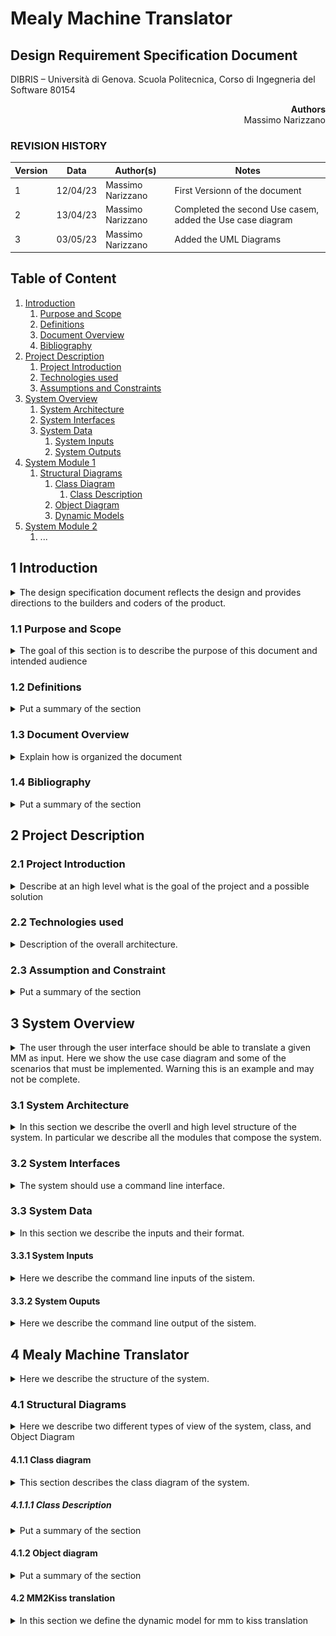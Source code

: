 # Mealy Machine Translator

## Design Requirement Specification Document

DIBRIS – Università di Genova. Scuola Politecnica, Corso di Ingegneria del Software 80154


<div align='right'> <b> Authors </b> <br> Massimo Narizzano <br>  </div>

### REVISION HISTORY

| Version | Data | Author(s)| Notes |
| ---------|------|--------|------  |
| 1 | 12/04/23 | Massimo Narizzano | First Versionn of the document|
| 2 | 13/04/23 | Massimo Narizzano | Completed the second Use casem, added the Use case diagram|
| 3 | 03/05/23 | Massimo Narizzano | Added the UML Diagrams|


## Table of Content

1. [Introduction](#intro)
    1. [Purpose and Scope](#purpose)  
    2. [Definitions](#def)
    3. [Document Overview](#overview)
    4. [Bibliography](#biblio)
2. [Project Description](#description)
    1. [Project Introduction](#project-intro)
    2. [Technologies used](#tech)
    3. [Assumptions and Constraints](#constraints)
3. [System Overview](#system-overview)
    1. [System Architecture](#architecture)
    2. [System Interfaces](#interfaces)
    3. [System Data](#data)
        1. [System Inputs](#inputs)
        2. [System Outputs](#outputs)
4. [System Module 1](#sys-module-1)
    1. [Structural Diagrams](#sd)
        1. [Class Diagram](#cd)
            1. [Class Description](#cd-description)
        2. [Object Diagram](#od)
        3. [Dynamic Models](#dm)
5. [System Module 2](#sys-module-2)
   1. ...

##  <a name="intro"></a>  1 Introduction
<details>
    <summary> The design specification document reflects the design and provides directions to the builders and coders of the product.</summary> 
    Through this document, designers communicate the design for the product to which the builders or coders must comply. The design specification should state how the design will meet the requirements.
</details>
    
### <a name="purpose"></a> 1.1 Purpose and Scope
<details> 
    <summary> The goal of this section is to describe the purpose of this document and intended audience  </summary>
    <p>This sub section should describe ...</p>
</details>

### <a name="def"></a> 1.2 Definitions
<details> 
    <summary> Put a summary of the section
    </summary>
    <p>This sub section should describe ...</p>
    
| First Header  | Second Header |
| ------------- | ------------- |
| Content Cell  | Content Cell  |
| Content Cell  | Content Cell  |
    
</details>

### <a name="overview"></a> 1.3 Document Overview
<details> 
    <summary> Explain how is organized the document
    </summary>
    <p>This sub section should describe ...</p>
</details>

### <a name="biblio"></a> 1.4 Bibliography
<details> 
    <summary> Put a summary of the section
    </summary>
    <p>This sub section should describe ...</p>
</details>

## <a name="description"></a> 2 Project Description

### <a name="project-intro"></a> 2.1 Project Introduction 
<details> 
    <summary>  Describe at an high level what is the goal of the project and a possible solution
    </summary>
    <p>The goal of the project is to develop a translator of a MM in dot format into a kiss2 format. The system should take as input a file representing the MM in dot format, a list of Input signals, given for the order, as well as a list of output signals. As a result the system must output into a file the same MM with different format.</p> 
</details>

### <a name="tech"></a> 2.2 Technologies used

<details> 
    <summary> Description of the overall architecture. </summary>
    <p>Graphical representation of the system architecture.  May be composed by multiple diagrams depending on the differences in the environment
specifications    </p>
</details>

### <a name="constraints"></a> 2.3 Assumption and Constraint 
<details> 
    <summary> Put a summary of the section
    </summary>
    <p>This sub section should describe ...</p>
</details>

## <a name="system-overview"></a>  3 System Overview
<details>
    <summary> The user through the user interface should be able to translate a given MM as input. Here we show the use case diagram and some of the scenarios that must be implemented. Warning this is an example and may not be complete.
    </summary>
    
![Use Case Diagram](imgs/use-case.jpg "Use Case Diagram")
    <p> ....</p>
      
| Use Case      | 1.0           |
| ------------- | ------------- |
| Name          | mm2kiss       |
| Actors        | Generic User  |    
| Entry Point   | (i) MM dot file. <br> (ii) List of Input Signals <br> (iii) List of Output Signals   |
| Exit  Point   | File where  the translated MM must be stored |
| Event Flow    | (1) User invoke the system by command line <br> (2) User provide a valid path to an input MM in dot format <br> (3) User provide a list of symbols representing the input signals <br> (4) User provide a list of symbols representing the output signals <br> (5) User provide a valid path to an empty file where the system should store the output MM <br> (6) System validates the input MM <br> (7) System validates the list of input signals<br> (8) System valdiates the list of output signals <br> (9) System validates the output file <br> (10) System correctly parse the input file and store the MM in memory<br> (11) System write the MM in memory into the output file |
    
    
| Use Case      | 2.0           |
| ------------- | ------------- |
| Name          | kiss2mm       |
| Actors        | Generic User  |    
| Entry Point   | MM kiss2 file  |
| Exit  Point   | (i) File where  the translated MM must be stored. <br> (ii) List of Input Signals. <br> (iii) List of Output Signals |
| Event Flow    | (1) User invoke the system by command line <br> (2) User provide a valid path to an input MM in kiss2 format <br> (3) User provide a valid path to an empty file where the system should store the output MM <br> (4) System validates the input MM <br> (5) System validates the output file <br> (6) System correctly parse the input file and store the MM in memory<br> (7) System write the MM into the output file <br> (8) System write the list of Input Signal into the standard input. <br> (9) System write the List of output signals into the standard input| 

</details>


### <a name="architecture"></a>  3.1 System Architecture
<details> 
    <summary> In this section we describe the overll and high level structure of the system. In particular we describe all the modules that compose the system.
    </summary>
    <p>This system is composed by a single module that translate a MM in dot format into a kiss2 format</p>
    
![System Architecture](imgs/framework.jpg "System Architecture")    
    
</details>

### <a name="interfaces"></a>  3.2 System Interfaces
<details> 
    <summary> The system should use a command line interface.
    </summary>
    <p>Here we describe the syntax that the system must use. In particular we try to keep the syntax as simpler as possible. For this reason we define an interface like this:
    systemname "absolute path to the MM in dot format" "absolute path to the kiss2 file" "list of input signals separated by comma" "list of output signals separated by comma"</p>
</details>

### <a name="data"></a>  3.3 System Data
<details> 
    <summary> In this section we describe the inputs and their format.    
    </summary>
</details>

#### <a name="inputs"></a>  3.3.1 System Inputs
<details> 
    <summary> Here we describe the command line inputs of the sistem. </summary>
  <p> The inputs of the system are : </p>
    <ul> 
        <li> Absolute path to the input file: The file should not be empty and should describe a valid MM into a valid [dot](https://en.wikipedia.org/wiki/DOT_%28graph_description_language%29) Format.</li>
        <li> Absolute path to the output file: The file should be empty and it will contain the final result of the translation  </li>
        <li> List of string names separated by comma: They represent the input signal list. Each signal is represented by a string tha contains both letters and numbers. It should not contains any other symbol.</li>
        <li> List of string names separated by comma: They represent the output signal list. Each signal is represented by a string tha contains both letters and numbers. It should not contains any other symbol.</li>
    </ul>
</details>

#### <a name="outputs"></a>  3.3.2 System Ouputs
<details> 
    <summary> Here we describe the command line output of the sistem. </summary>
  <p> The system has only one output and should be the translation of the MM from dot to kiss2 format. The translation should be written into the file given in input to the system.</p>
</details>

## <a name="sys-module-1"></a>  4 Mealy Machine Translator
<details> 
    <summary> Here we describe the structure of the system. 
    </summary>
    <p>First we describe the Static structure of the system, such as the Class/Object Diagram, and then we describe the dynamic behavior of the system. </p>
</details>

### <a name="sd"></a>  4.1 Structural Diagrams
<details> 
    <summary> Here we describe two different types of view of the system, class, and Object Diagram
    </summary>
</details>

#### <a name="cd"></a>  4.1.1 Class diagram
<details> 
    <summary> This section describes the class diagram of the system.
    </summary>
    
![Class Diagram]((https://github.com/mnarizzano/mmtranslator/blob/SE_Project_RF/docs/drs/imgs/UML.jpg))

</details>

##### <a name="cd-description"></a>  4.1.1.1 Class Description
<details> 
    <summary> Put a summary of the section
    </summary>
    <p>This sub section should describe ...</p>
</details>

#### <a name="od"></a>  4.1.2 Object diagram
<details> 
    <summary> Put a summary of the section
    </summary>
    <p>This sub section should describe ...</p>
    
![Object Diagram](imgs/object.jpg "Class Diagram")

</details>

#### <a name="dm"></a>  4.2 MM2Kiss translation
<details> 
    <summary> 
    In this section we define the dynamic model for mm to kiss translation
    </summary>
    <p>This sub section should describe ...</p>

    
![ACtivity Diagram](imgs/activity.jpg "Activity")

</details>
